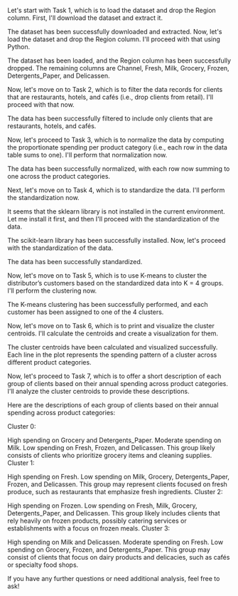 Let's start with Task 1, which is to load the dataset and drop the Region column. First, I'll download the dataset and extract it.

The dataset has been successfully downloaded and extracted. Now, let's load the dataset and drop the Region column. I'll proceed with that using Python.

The dataset has been loaded, and the Region column has been successfully dropped. The remaining columns are Channel, Fresh, Milk, Grocery, Frozen, Detergents_Paper, and Delicassen.


Now, let's move on to Task 2, which is to filter the data records for clients that are restaurants, hotels, and cafés (i.e., drop clients from retail). I'll proceed with that now.

The data has been successfully filtered to include only clients that are restaurants, hotels, and cafés.


Now, let's proceed to Task 3, which is to normalize the data by computing the proportionate spending per product category (i.e., each row in the data table sums to one). I'll perform that normalization now.

The data has been successfully normalized, with each row now summing to one across the product categories.


Next, let's move on to Task 4, which is to standardize the data. I'll perform the standardization now.

It seems that the sklearn library is not installed in the current environment. Let me install it first, and then I'll proceed with the standardization of the data.

The scikit-learn library has been successfully installed. Now, let's proceed with the standardization of the data.

The data has been successfully standardized.


Now, let's move on to Task 5, which is to use K-means to cluster the distributor’s customers based on the standardized data into K = 4 groups. I'll perform the clustering now.

The K-means clustering has been successfully performed, and each customer has been assigned to one of the 4 clusters.


Now, let's move on to Task 6, which is to print and visualize the cluster centroids. I'll calculate the centroids and create a visualization for them.

The cluster centroids have been calculated and visualized successfully. Each line in the plot represents the spending pattern of a cluster across different product categories.


Now, let's proceed to Task 7, which is to offer a short description of each group of clients based on their annual spending across product categories. I'll analyze the cluster centroids to provide these descriptions.

Here are the descriptions of each group of clients based on their annual spending across product categories:


Cluster 0:

High spending on Grocery and Detergents_Paper.
Moderate spending on Milk.
Low spending on Fresh, Frozen, and Delicassen.
This group likely consists of clients who prioritize grocery items and cleaning supplies.
Cluster 1:

High spending on Fresh.
Low spending on Milk, Grocery, Detergents_Paper, Frozen, and Delicassen.
This group may represent clients focused on fresh produce, such as restaurants that emphasize fresh ingredients.
Cluster 2:

High spending on Frozen.
Low spending on Fresh, Milk, Grocery, Detergents_Paper, and Delicassen.
This group likely includes clients that rely heavily on frozen products, possibly catering services or establishments with a focus on frozen meals.
Cluster 3:

High spending on Milk and Delicassen.
Moderate spending on Fresh.
Low spending on Grocery, Frozen, and Detergents_Paper.
This group may consist of clients that focus on dairy products and delicacies, such as cafés or specialty food shops.

If you have any further questions or need additional analysis, feel free to ask!